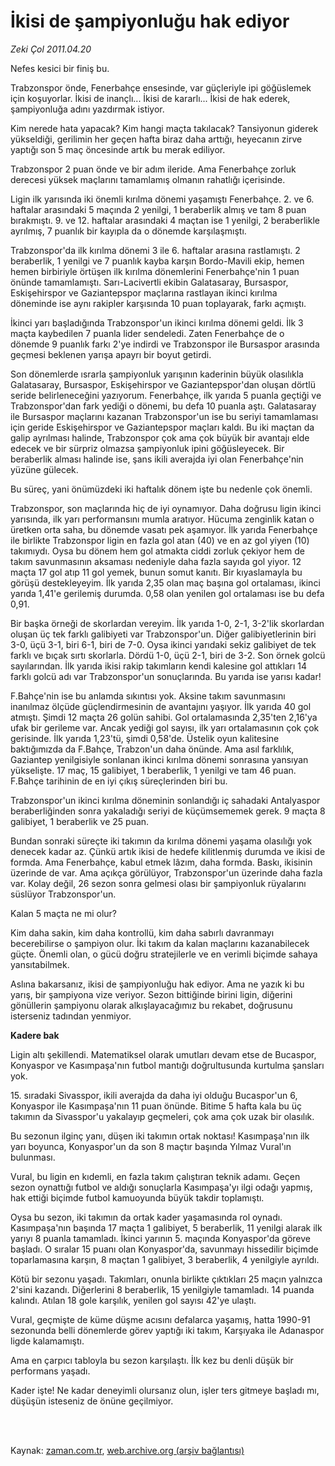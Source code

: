# İkisi de şampiyonluğu hak ediyor

*Zeki Çol 2011.04.20*

<td class="columnist-detail">
<p>Nefes kesici bir finiş bu.</p>
<p>
<div id="haberMetinDiv">
<p>Trabzonspor önde, Fenerbahçe ensesinde, var güçleriyle ipi göğüslemek için koşuyorlar. İkisi de inançlı... İkisi de kararlı... İkisi de hak ederek, şampiyonluğa adını yazdırmak istiyor.
<p>Kim nerede hata yapacak? Kim hangi maçta takılacak? Tansiyonun giderek yükseldiği, gerilimin her geçen hafta biraz daha arttığı, heyecanın zirve yaptığı son 5 maç öncesinde artık bu merak ediliyor.
<p>Trabzonspor 2 puan önde ve bir adım ileride. Ama Fenerbahçe zorluk derecesi yüksek maçlarını tamamlamış olmanın rahatlığı içerisinde.
<p>Ligin ilk yarısında iki önemli kırılma dönemi yaşamıştı Fenerbahçe. 2. ve 6. haftalar arasındaki 5 maçında 2 yenilgi, 1 beraberlik almış ve tam 8 puan bırakmıştı. 9. ve 12. haftalar arasındaki 4 maçtan ise 1 yenilgi, 2 beraberlikle ayrılmış, 7 puanlık bir kayıpla da o dönemde karşılaşmıştı.
<p>Trabzonspor'da ilk kırılma dönemi 3 ile 6. haftalar arasına rastlamıştı. 2 beraberlik, 1 yenilgi ve 7 puanlık kayba karşın Bordo-Mavili ekip, hemen hemen birbiriyle örtüşen ilk kırılma dönemlerini Fenerbahçe'nin 1 puan önünde tamamlamıştı. Sarı-Lacivertli ekibin Galatasaray, Bursaspor, Eskişehirspor ve Gaziantepspor maçlarına rastlayan ikinci kırılma döneminde ise aynı rakipler karşısında 10 puan toplayarak, farkı açmıştı.
<p>İkinci yarı başladığında Trabzonspor'un ikinci kırılma dönemi geldi. İlk 3 maçta kaybedilen 7 puanla lider sendeledi. Zaten Fenerbahçe de o dönemde 9 puanlık farkı 2'ye indirdi ve Trabzonspor ile Bursaspor arasında geçmesi beklenen yarışa apayrı bir boyut getirdi.
<p>Son dönemlerde ısrarla şampiyonluk yarışının kaderinin büyük olasılıkla Galatasaray, Bursaspor, Eskişehirspor ve Gaziantepspor'dan oluşan dörtlü seride belirleneceğini yazıyorum. Fenerbahçe, ilk yarıda 5 puanla geçtiği ve Trabzonspor'dan fark yediği o dönemi, bu defa 10 puanla aştı. Galatasaray ile Bursaspor maçlarını kazanan Trabzonspor'un ise bu seriyi tamamlaması için geride Eskişehirspor ve Gaziantepspor maçları kaldı. Bu iki maçtan da galip ayrılması halinde, Trabzonspor çok ama çok büyük bir avantajı elde edecek ve bir sürpriz olmazsa şampiyonluk ipini göğüsleyecek. Bir beraberlik alması halinde ise, şans ikili averajda iyi olan Fenerbahçe'nin yüzüne gülecek.
<p>Bu süreç, yani önümüzdeki iki haftalık dönem işte bu nedenle çok önemli.
<p>Trabzonspor, son maçlarında hiç de iyi oynamıyor. Daha doğrusu ligin ikinci yarısında, ilk yarı performansını mumla aratıyor. Hücuma zenginlik katan o üretken orta saha, bu dönemde vasatı pek aşamıyor. İlk yarıda Fenerbahçe ile birlikte Trabzonspor ligin en fazla gol atan (40) ve en az gol yiyen (10) takımıydı. Oysa bu dönem hem gol atmakta ciddi zorluk çekiyor hem de takım savunmasının aksaması nedeniyle daha fazla sayıda gol yiyor. 12 maçta 17 gol atıp 11 gol yemek, bunun somut kanıtı. Bir kıyaslamayla bu görüşü destekleyeyim. İlk yarıda 2,35 olan maç başına gol ortalaması, ikinci yarıda 1,41'e gerilemiş durumda. 0,58 olan yenilen gol ortalaması ise bu defa 0,91.
<p>Bir başka örneği de skorlardan vereyim. İlk yarıda 1-0, 2-1, 3-2'lik skorlardan oluşan üç tek farklı galibiyeti var Trabzonspor'un. Diğer galibiyetlerinin biri 3-0, üçü 3-1, biri 6-1, biri de 7-0. Oysa ikinci yarıdaki sekiz galibiyet de tek farklı ve bıçak sırtı skorlarla. Dördü 1-0, üçü 2-1, biri de 3-2. Son örnek golcü sayılarından. İlk yarıda ikisi rakip takımların kendi kalesine gol attıkları 14 farklı golcü adı var Trabzonspor'un sonuçlarında. Bu yarıda ise yarısı kadar!
<p>F.Bahçe'nin ise bu anlamda sıkıntısı yok. Aksine takım savunmasını inanılmaz ölçüde güçlendirmesinin de avantajını yaşıyor. İlk yarıda 40 gol atmıştı. Şimdi 12 maçta 26 golün sahibi. Gol ortalamasında 2,35'ten 2,16'ya ufak bir gerileme var. Ancak yediği gol sayısı, ilk yarı ortalamasının çok çok gerisinde. İlk yarıda 1,23'tü, şimdi 0,58'de. Üstelik oyun kalitesine baktığımızda da F.Bahçe, Trabzon'un daha önünde. Ama asıl farklılık, Gaziantep yenilgisiyle sonlanan ikinci kırılma dönemi sonrasına yansıyan yükselişte. 17 maç, 15 galibiyet, 1 beraberlik, 1 yenilgi ve tam 46 puan. F.Bahçe tarihinin de en iyi çıkış süreçlerinden biri bu.
<p>Trabzonspor'un ikinci kırılma döneminin sonlandığı iç sahadaki Antalyaspor beraberliğinden sonra yakaladığı seriyi de küçümsememek gerek. 9 maçta 8 galibiyet, 1 beraberlik ve 25 puan.
<p>Bundan sonraki süreçte iki takımın da kırılma dönemi yaşama olasılığı yok denecek kadar az. Çünkü artık ikisi de hedefe kilitlenmiş durumda ve ikisi de formda. Ama Fenerbahçe, kabul etmek lâzım, daha formda. Baskı, ikisinin üzerinde de var. Ama açıkça görülüyor, Trabzonspor'un üzerinde daha fazla var. Kolay değil, 26 sezon sonra gelmesi olası bir şampiyonluk rüyalarını süslüyor Trabzonspor'un.
<p>Kalan 5 maçta ne mi olur?
<p>Kim daha sakin, kim daha kontrollü, kim daha sabırlı davranmayı becerebilirse o şampiyon olur. İki takım da kalan maçlarını kazanabilecek güçte. Önemli olan, o gücü doğru stratejilerle ve en verimli biçimde sahaya yansıtabilmek.
<p>Aslına bakarsanız, ikisi de şampiyonluğu hak ediyor. Ama ne yazık ki bu yarış, bir şampiyona vize veriyor. Sezon bittiğinde birini ligin, diğerini gönüllerin şampiyonu olarak alkışlayacağımız bu rekabet, doğrusunu isterseniz tadından yenmiyor.
<p>
<p><b>Kadere bak</b>
<p>Ligin altı şekillendi. Matematiksel olarak umutları devam etse de Bucaspor, Konyaspor ve Kasımpaşa'nın futbol mantığı doğrultusunda kurtulma şansları yok.
<p>15. sıradaki Sivasspor, ikili averajda da daha iyi olduğu Bucaspor'un 6, Konyaspor ile Kasımpaşa'nın 11 puan önünde. Bitime 5 hafta kala bu üç takımın da Sivasspor'u yakalayıp geçmeleri, çok ama çok uzak bir olasılık.
<p>Bu sezonun ilginç yanı, düşen iki takımın ortak noktası! Kasımpaşa'nın ilk yarı boyunca, Konyaspor'un da son 8 maçtır başında Yılmaz Vural'ın bulunması.
<p>Vural, bu ligin en kıdemli, en fazla takım çalıştıran teknik adamı. Geçen sezon oynattığı futbol ve aldığı sonuçlarla Kasımpaşa'yı ilgi odağı yapmış, hak ettiği biçimde futbol kamuoyunda büyük takdir toplamıştı.
<p>Oysa bu sezon, iki takımın da ortak kader yaşamasında rol oynadı. Kasımpaşa'nın başında 17 maçta 1 galibiyet, 5 beraberlik, 11 yenilgi alarak ilk yarıyı 8 puanla tamamladı. İkinci yarının 5. maçında Konyaspor'da göreve başladı. O sıralar 15 puanı olan Konyaspor'da, savunmayı hissedilir biçimde toparlamasına karşın, 8 maçtan 1 galibiyet, 3 beraberlik, 4 yenilgiyle ayrıldı.
<p>Kötü bir sezonu yaşadı. Takımları, onunla birlikte çıktıkları 25 maçın yalnızca 2'sini kazandı. Diğerlerini 8 beraberlik, 15 yenilgiyle tamamladı. 14 puanda kalındı. Atılan 18 gole karşılık, yenilen gol sayısı 42'ye ulaştı.
<p>Vural, geçmişte de küme düşme acısını defalarca yaşamış, hatta 1990-91 sezonunda belli dönemlerde görev yaptığı iki takım, Karşıyaka ile Adanaspor ligde kalamamıştı.
<p>Ama en çarpıcı tabloyla bu sezon karşılaştı. İlk kez bu denli düşük bir performans yaşadı.
<p>Kader işte! Ne kadar deneyimli olursanız olun, işler ters gitmeye başladı mı, düşüşün isteseniz de önüne geçilmiyor.</p></p></p></p></p></p></p></p></p></p></p></p></p></p></p></p></p></p></p></p></p></p></p></p></p></p></p></div>
</p>


<p><br>
		 </br></p></td>

Kaynak: [zaman.com.tr](http://zaman.com.tr/yazar.do?yazino=1123745), [web.archive.org (arşiv bağlantısı)](http://web.archive.org/web/20110421031820/http://zaman.com.tr:80/yazar.do?yazino=1123745)
